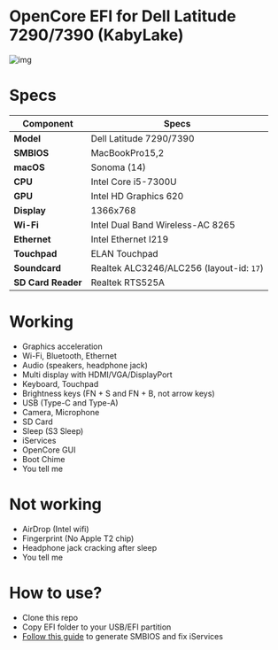 # OpenCore EFI for Dell Latitude 7290/7390 (KabyLake)
![img](https://i.imgur.com/wiWFtLQ.png)

# Specs
| Component          | Specs                                    |
| ------------------ | ---------------------------------------- |
| **Model**          | Dell Latitude 7290/7390                  |
| **SMBIOS**         | MacBookPro15,2                           |
| **macOS**          | Sonoma (14)      	                    	|
| **CPU**            | Intel Core i5-7300U                      |
| **GPU**            | Intel HD Graphics 620                    |
| **Display**        | 1366x768                                 |
| **Wi-Fi**          | Intel Dual Band Wireless-AC 8265         |
| **Ethernet**       | Intel Ethernet I219                      |
| **Touchpad**       | ELAN Touchpad                            |
| **Soundcard**      | Realtek ALC3246/ALC256 (layout-id: `17`) |
| **SD Card Reader** | Realtek RTS525A                          |

# Working
- Graphics acceleration
- Wi-Fi, Bluetooth, Ethernet
- Audio (speakers, headphone jack)
- Multi display with HDMI/VGA/DisplayPort
- Keyboard, Touchpad
- Brightness keys (FN + S and FN + B, not arrow keys)
- USB (Type-C and Type-A)
- Camera, Microphone
- SD Card
- Sleep (S3 Sleep)
- iServices
- OpenCore GUI
- Boot Chime
- You tell me

# Not working
- AirDrop (Intel wifi)
- Fingerprint (No Apple T2 chip)
- Headphone jack cracking after sleep
- You tell me

# How to use?
- Clone this repo
- Copy EFI folder to your USB/EFI partition
- [Follow this guide](https://dortania.github.io/OpenCore-Post-Install/universal/iservices.html) to generate SMBIOS and fix iServices
